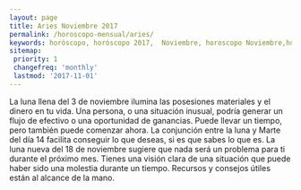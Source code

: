 ```yaml
---
layout: page
title: Aries Noviembre 2017 
permalink: /horoscopo-mensual/aries/
keywords: horóscopo, horóscopo 2017,  Noviembre, horoscopo Noviembre,horóscopo esperanza gracia, horoscop, horóscopos gratis, horoscopo aries, horoscopo aries 2017, Tarot, Astrologia, Zodíaco, aries, horoscopo gratis, horoscopo del mes 
sitemap:
 priority: 1
 changefreq: 'monthly'
 lastmod: '2017-11-01'
---
```


 La luna llena del 3 de noviembre ilumina las posesiones materiales y el dinero en tu vida. Una persona, o una situación inusual, podría generar un flujo de efectivo o una oportunidad de ganancias. Puede llevar un tiempo, pero también puede comenzar ahora. La conjunción entre la luna y Marte del día 14 facilita conseguir lo que deseas, si es que sabes lo que es. La luna nueva del 18 de noviembre sugiere que nada será un problema para ti durante el próximo mes. Tienes una visión clara de una situación que puede haber sido una molestia durante un tiempo. Recursos y consejos útiles están al alcance de la mano. 
